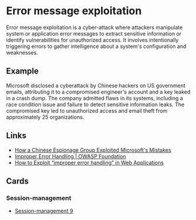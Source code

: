 # Error message exploitation

Error message exploitation is a cyber-attack where attackers manipulate system or application error messages to extract sensitive information or identify vulnerabilities for unauthorized access. It involves intentionally triggering errors to gather intelligence about a system's configuration and weaknesses.

## Example

Microsoft disclosed a cyberattack by Chinese hackers on US government emails, attributing it to a compromised engineer's account and a key leaked in a crash dump. The company admitted flaws in its systems, including a race condition issue and failure to detect sensitive information leaks. The compromised key led to unauthorized access and email theft from approximately 25 organizations.

## Links

- [How a Chinese Espionage Group Exploited Microsoft's Mistakes](https://www.securityweek.com/crash-dump-error-how-a-chinese-espionage-group-exploited-microsofts-errors/)
- [Improper Error Handling | OWASP Foundation](https://owasp.org/www-community/Improper_Error_Handling)
- [How to Exploit “improper error handling” in Web Applications](https://www.blackhatethicalhacking.com/articles/how-to-exploit-improper-error-handling-in-web-applications/)

## Cards

### Session-management

- [Session-management 9](/cards/SM9)
